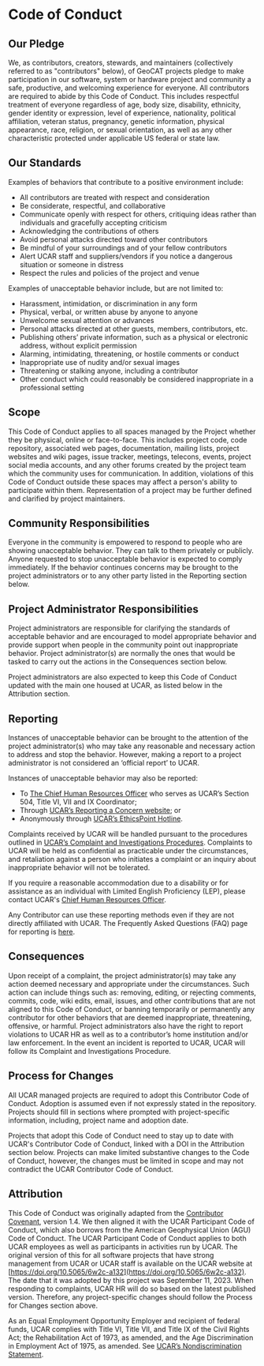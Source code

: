 # Code of Conduct

## Our Pledge

We, as contributors, creators, stewards, and maintainers (collectively referred to as "contributors" below), of GeoCAT projects pledge to make participation in our software, system or hardware project and community a safe, productive, and welcoming experience for everyone. All contributors are required to abide by this Code of Conduct. This includes respectful treatment of everyone regardless of age, body size, disability, ethnicity, gender identity or expression, level of experience, nationality, political affiliation, veteran status, pregnancy, genetic information, physical appearance, race, religion, or sexual orientation, as well as any other characteristic protected under applicable US federal or state law.

## Our Standards

Examples of behaviors that contribute to a positive environment include:

- All contributors are treated with respect and consideration
- Be considerate, respectful, and collaborative
- Communicate openly with respect for others, critiquing ideas rather than individuals and gracefully accepting criticism
- Acknowledging the contributions of others
- Avoid personal attacks directed toward other contributors
- Be mindful of your surroundings and of your fellow contributors
- Alert UCAR staff and suppliers/vendors if you notice a dangerous situation or someone in distress
- Respect the rules and policies of the project and venue

Examples of unacceptable behavior include, but are not limited to:

- Harassment, intimidation, or discrimination in any form
- Physical, verbal, or written abuse by anyone to anyone
- Unwelcome sexual attention or advances
- Personal attacks directed at other guests, members, contributors, etc.
- Publishing others’ private information, such as a physical or electronic address, without explicit permission
- Alarming, intimidating, threatening, or hostile comments or conduct
- Inappropriate use of nudity and/or sexual images
- Threatening or stalking anyone, including a contributor
- Other conduct which could reasonably be considered inappropriate in a professional setting

## Scope

This Code of Conduct applies to all spaces managed by the Project whether they be physical, online or face-to-face. This includes project code, code repository, associated web pages, documentation, mailing lists, project websites and wiki pages, issue tracker, meetings, telecons, events, project social media accounts, and any other forums created by the project team which the community uses for communication. In addition, violations of this Code of Conduct outside these spaces may affect a person's ability to participate within them. Representation of a project may be further defined and clarified by project maintainers.

## Community Responsibilities

Everyone in the community is empowered to respond to people who are showing unacceptable behavior. They can talk to them privately or publicly. Anyone requested to stop unacceptable behavior is expected to comply immediately. If the behavior continues concerns may be brought to the project administrators or to any other party listed in the Reporting section below.

## Project Administrator Responsibilities

Project administrators are responsible for clarifying the standards of acceptable behavior and are encouraged to model appropriate behavior and provide support when people in the community point out inappropriate behavior. Project administrator(s) are normally the ones that would be tasked to carry out the actions in the Consequences section below.

Project administrators are also expected to keep this Code of Conduct updated with the main one housed at UCAR, as listed below in the Attribution section.

## Reporting

Instances of unacceptable behavior can be brought to the attention of the project administrator(s) who may take any reasonable and necessary action to address and stop the behavior. However, making a report to a project administrator is not considered an ‘official report’ to UCAR.

Instances of unacceptable behavior may also be reported:
- To [The Chief Human Resources Officer](chro@ucar.edu) who serves as UCAR’s Section 504, Title VI, VII and IX Coordinator;
- Through [UCAR’s Reporting a Concern website](https://www.ucar.edu/who-we-are/ethics); or
- Anonymously through [UCAR’s EthicsPoint Hotline](https://www.ucar.edu/who-we-are/ethics).

Complaints received by UCAR will be handled pursuant to the procedures outlined in [UCAR’s Complaint and Investigations Procedures](https://sundog.ucar.edu/Interact/Pages/Content/Document.aspx?id=5140). Complaints to UCAR will be held as confidential as practicable under the circumstances, and retaliation against a person who initiates a complaint or an inquiry about inappropriate behavior will not be tolerated.

If you require a reasonable accommodation due to a disability or for assistance as an individual with Limited English Proficiency (LEP), please contact UCAR's [Chief Human Resources Officer](chro@ucar.edu).

Any Contributor can use these reporting methods even if they are not directly affiliated with UCAR. The Frequently Asked Questions (FAQ) page for reporting is [here](https://www.ucar.edu/who-we-are/ethics).

## Consequences

Upon receipt of a complaint, the project administrator(s) may take any action deemed necessary and appropriate under the circumstances. Such action can include things such as: removing, editing, or rejecting comments, commits, code, wiki edits, email, issues, and other contributions that are not aligned to this Code of Conduct, or banning temporarily or permanently any contributor for other behaviors that are deemed inappropriate, threatening, offensive, or harmful. Project administrators also have the right to report violations to UCAR HR as well as to a contributor’s home institution and/or law enforcement. In the event an incident is reported to UCAR, UCAR will follow its Complaint and Investigations Procedure.

## Process for Changes

All UCAR managed projects are required to adopt this Contributor Code of Conduct. Adoption is assumed even if not expressly stated in the repository. Projects should fill in sections where prompted with project-specific information, including, project name and adoption date.

Projects that adopt this Code of Conduct need to stay up to date with UCAR's Contributor Code of Conduct, linked with a DOI in the Attribution section below. Projects can make limited substantive changes to the Code of Conduct, however, the changes must be limited in scope and may not contradict the UCAR Contributor Code of Conduct.

## Attribution

This Code of Conduct was originally adapted from the [Contributor Covenant](http://contributor-covenant.org/version/1/4), version 1.4. We then aligned it with the UCAR Participant Code of Conduct, which also borrows from the American Geophysical Union (AGU) Code of Conduct. The UCAR Participant Code of Conduct applies to both UCAR employees as well as participants in activities run by UCAR. The original version of this for all software projects that have strong management from UCAR or UCAR staff is available on the UCAR website at [https://doi.org/10.5065/6w2c-a132](https://doi.org/10.5065/6w2c-a132). The date that it was adopted by this project was September 11, 2023. When responding to complaints, UCAR HR will do so based on the latest published version. Therefore, any project-specific changes should follow the Process for Changes section above.

As an Equal Employment Opportunity Employer and recipient of federal funds, UCAR complies with Title VI, Title VII, and Title IX of the Civil Rights Act; the Rehabilitation Act of 1973, as amended, and the Age Discrimination in Employment Act of 1975, as amended. See [UCAR’s Nondiscrimination Statement](https://www.ucar.edu/who-we-are/ethics-integrity/nondiscrimination).
